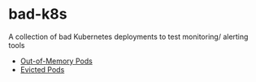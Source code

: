 # bad-k8s
A collection of bad Kubernetes deployments to test monitoring/ alerting tools

- [Out-of-Memory Pods](k8s-oom-killer/)
- [Evicted Pods](k8s-force-evict-pod/)
